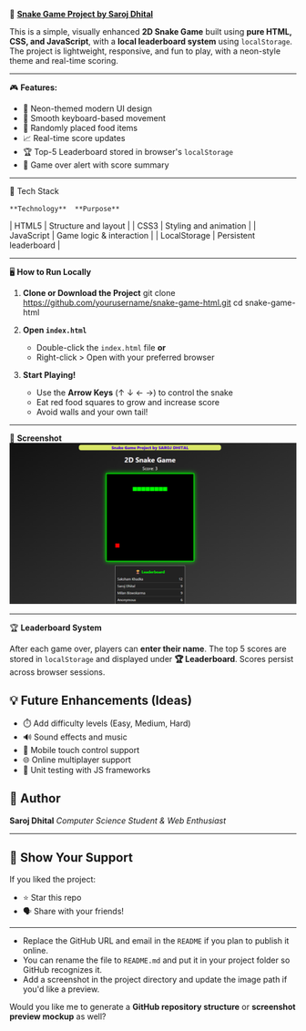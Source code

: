 🐍 <u>**Snake Game Project by Saroj Dhital**</u>

This is a simple, visually enhanced **2D Snake Game** built using **pure HTML, CSS, and JavaScript**, with a **local leaderboard system** using `localStorage`. The project is lightweight, responsive, and fun to play, with a neon-style theme and real-time scoring.
***
🎮 **Features:**
- 🎨 Neon-themed modern UI design
- 🧠 Smooth keyboard-based movement
- 🍎 Randomly placed food items
- 📈 Real-time score updates
- 🏆 Top-5 Leaderboard stored in browser's `localStorage`
- 🛑 Game over alert with score summary
***
🧱 Tech Stack

    **Technology**  **Purpose**                    
| HTML5      | Structure and layout       |
| CSS3       | Styling and animation      |
| JavaScript | Game logic & interaction   |
| LocalStorage | Persistent leaderboard  |
***
🖥️ **How to Run Locally**

1. **Clone or Download the Project**
   git clone https://github.com/yourusername/snake-game-html.git
   cd snake-game-html

2. **Open `index.html`**

   * Double-click the `index.html` file **or**
   * Right-click > Open with your preferred browser

3. **Start Playing!**

   * Use the **Arrow Keys** (↑ ↓ ← →) to control the snake
   * Eat red food squares to grow and increase score
   * Avoid walls and your own tail!
***

📸 **Screenshot**
![image alt](https://github.com/Git-Hub-dot/Snake-Game-Project/blob/3e9ac9525eccc660aa091c1a2a1ba3f3e764ba4b/Game%20On.png)
***


🏆 **Leaderboard System**

 After each game over, players can **enter their name**.
 The top 5 scores are stored in `localStorage` and displayed under **🏆 Leaderboard**.
 Scores persist across browser sessions.

## 💡 Future Enhancements (Ideas)

* ⏱️ Add difficulty levels (Easy, Medium, Hard)
* 🔊 Sound effects and music
* 📱 Mobile touch control support
* 🌐 Online multiplayer support
* 🧪 Unit testing with JS frameworks

## 🙌 Author

**Saroj Dhital**
*Computer Science Student & Web Enthusiast*
***
## 🌟 Show Your Support

If you liked the project:

* ⭐️ Star this repo
* 🗣 Share with your friends!
***

- Replace the GitHub URL and email in the `README` if you plan to publish it online.
- You can rename the file to `README.md` and put it in your project folder so GitHub recognizes it.
- Add a screenshot in the project directory and update the image path if you'd like a preview.

Would you like me to generate a **GitHub repository structure** or **screenshot preview mockup** as well?
```
